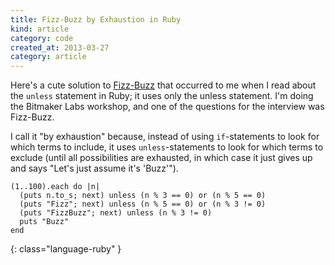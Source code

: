 ```yaml
---
title: Fizz-Buzz by Exhaustion in Ruby
kind: article
category: code
created_at: 2013-03-27
category: article
---
```


<!-- _. -->

Here's a cute solution to [Fizz-Buzz](https://en.wikipedia.org/wiki/Bizz_buzz)
that occurred to me when I read about the
`unless` statement in Ruby; it uses only the unless statement.
I'm doing the Bitmaker Labs workshop, and one of the questions for the
interview was Fizz-Buzz.

I call it "by exhaustion" because, instead of using `if`-statements to look for
which terms to include, it uses `unless`-statements to look for which terms
to exclude (until all possibilities are exhausted, in which case it just
gives up and says "Let's just assume it's 'Buzz'").

    (1..100).each do |n|
      (puts n.to_s; next) unless (n % 3 == 0) or (n % 5 == 0)
      (puts "Fizz"; next) unless (n % 5 == 0) or (n % 3 != 0)
      (puts "FizzBuzz"; next) unless (n % 3 != 0)
      puts "Buzz"
    end
{: class="language-ruby" }
